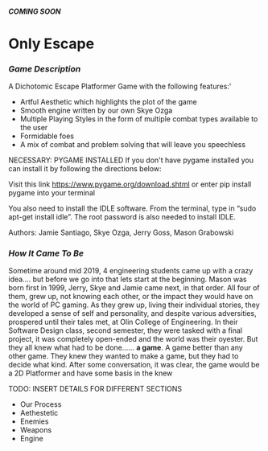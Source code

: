 ##### _COMING SOON_
# Only Escape

### _Game Description_
A Dichotomic Escape Platformer Game with the following features:'
- Artful Aesthetic which highlights the plot of the game
- Smooth engine written by our own Skye Ozga
- Multiple Playing Styles in the form of multiple combat types available to the user
- Formidable foes
- A mix of combat and problem solving that will leave you speechless

NECESSARY: PYGAME INSTALLED
If you don't have pygame installed you can install it by following the directions below:

 Visit this link https://www.pygame.org/download.shtml or enter pip install pygame into your terminal

You also need to install the IDLE software. From the terminal, type in “sudo apt-get install idle”. The root password is also needed to install IDLE.

Authors: Jamie Santiago, Skye Ozga, Jerry Goss, Mason Grabowski

### _How It Came To Be_
Sometime around mid 2019, 4 engineering students came up with a crazy idea.... but before we go into that lets start at the beginning.
Mason was born first in 1999, Jerry, Skye and Jamie came next, in that order. All four of them, grew up, not knowing each other, or the impact they would have on the world of PC gaming.
As they grew up, living their individual stories, they developed a sense of self and personality, and despite various adversities, prospered until their tales met, at Olin College of Engineering. 
In their Software Design class, second semester, they were tasked with a final project, it was completely open-ended and the world was their oyester. But they all knew what had to be done...... __a game__. A game better than any other game. 
They knew they wanted to make a game, but they had to decide what kind. After some conversation, it was clear, the game would be a 2D Platformer and have some basis in the knew 

TODO:
INSERT DETAILS FOR DIFFERENT SECTIONS
- Our Process
- Aethestetic 
- Enemies
- Weapons
- Engine



